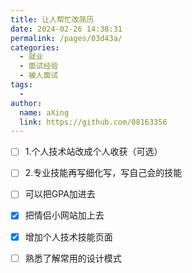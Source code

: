 ```yaml
---
title: 让人帮忙改简历
date: 2024-02-26 14:38:31
permalink: /pages/03d43a/
categories:
  - 就业
  - 面试经验
  - 被人面试
tags:
  - 
author: 
  name: aXing
  link: https://github.com/08163356
---
```


- [ ] 1.个人技术站改成个人收获（可选）
- [ ] 2.专业技能再写细化写，写自己会的技能
- [ ] 可以把GPA加进去
- [x] 把情侣小网站加上去
- [x] 增加个人技术技能页面
- [ ] 熟悉了解常用的设计模式


